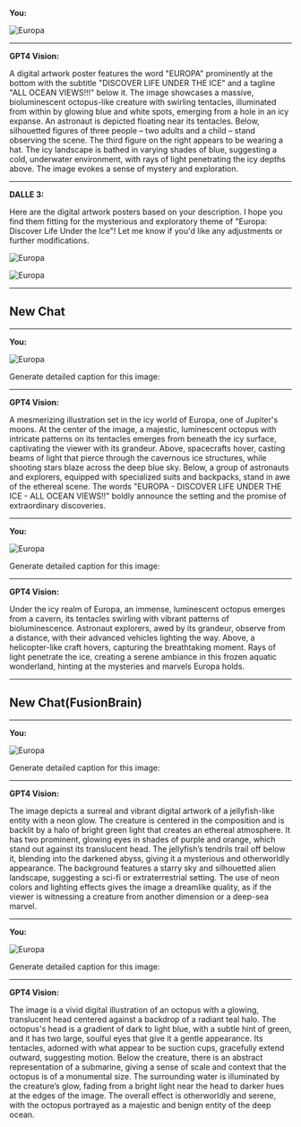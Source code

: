 **You:**

![Europa](/Data/1163107021269241918-dalle3-0.jpg)

------------------

**GPT4 Vision:**

A digital artwork poster features the word "EUROPA" prominently at the bottom with the subtitle "DISCOVER LIFE UNDER THE ICE" and a tagline "ALL OCEAN VIEWS!!!" below it. The image showcases a massive, bioluminescent octopus-like creature with swirling tentacles, illuminated from within by glowing blue and white spots, emerging from a hole in an icy expanse. An astronaut is depicted floating near its tentacles. Below, silhouetted figures of three people – two adults and a child – stand observing the scene. The third figure on the right appears to be wearing a hat. The icy landscape is bathed in varying shades of blue, suggesting a cold, underwater environment, with rays of light penetrating the icy depths above. The image evokes a sense of mystery and exploration.

------------------

**DALLE 3:**

Here are the digital artwork posters based on your description. I hope you find them fitting for the mysterious and exploratory theme of "Europa: Discover Life Under the Ice"! Let me know if you'd like any adjustments or further modifications.


![Europa](/Data/1163107021269241918-dalle3-1.png)

![Europa](/Data/1163107021269241918-dalle3-2.png)

------------------

## New Chat

------------------

**You:**

![Europa](/Data/1163107021269241918-dalle3-2.png)

Generate detailed caption for this image:

------------------

**GPT4 Vision:**

A mesmerizing illustration set in the icy world of Europa, one of Jupiter's moons. At the center of the image, a majestic, luminescent octopus with intricate patterns on its tentacles emerges from beneath the icy surface, captivating the viewer with its grandeur. Above, spacecrafts hover, casting beams of light that pierce through the cavernous ice structures, while shooting stars blaze across the deep blue sky. Below, a group of astronauts and explorers, equipped with specialized suits and backpacks, stand in awe of the ethereal scene. The words "EUROPA - DISCOVER LIFE UNDER THE ICE - ALL OCEAN VIEWS!!" boldly announce the setting and the promise of extraordinary discoveries.

------------------

**You:**

![Europa](/Data/1163107021269241918-dalle3-1.png)

Generate detailed caption for this image:

------------------

**GPT4 Vision:**

Under the icy realm of Europa, an immense, luminescent octopus emerges from a cavern, its tentacles swirling with vibrant patterns of bioluminescence. Astronaut explorers, awed by its grandeur, observe from a distance, with their advanced vehicles lighting the way. Above, a helicopter-like craft hovers, capturing the breathtaking moment. Rays of light penetrate the ice, creating a serene ambiance in this frozen aquatic wonderland, hinting at the mysteries and marvels Europa holds.

------------------

## New Chat(FusionBrain)

------------------

**You:**

![Europa](/Data/1163107021269241918-FusionBrain-1.png)

Generate detailed caption for this image:

------------------

**GPT4 Vision:**

The image depicts a surreal and vibrant digital artwork of a jellyfish-like entity with a neon glow. The creature is centered in the composition and is backlit by a halo of bright green light that creates an ethereal atmosphere. It has two prominent, glowing eyes in shades of purple and orange, which stand out against its translucent head. The jellyfish’s tendrils trail off below it, blending into the darkened abyss, giving it a mysterious and otherworldly appearance. The background features a starry sky and silhouetted alien landscape, suggesting a sci-fi or extraterrestrial setting. The use of neon colors and lighting effects gives the image a dreamlike quality, as if the viewer is witnessing a creature from another dimension or a deep-sea marvel.

------------------

**You:**

![Europa](/Data/1163107021269241918-FusionBrain-2.png)

Generate detailed caption for this image:

------------------

**GPT4 Vision:**

The image is a vivid digital illustration of an octopus with a glowing, translucent head centered against a backdrop of a radiant teal halo. The octopus's head is a gradient of dark to light blue, with a subtle hint of green, and it has two large, soulful eyes that give it a gentle appearance. Its tentacles, adorned with what appear to be suction cups, gracefully extend outward, suggesting motion. Below the creature, there is an abstract representation of a submarine, giving a sense of scale and context that the octopus is of a monumental size. The surrounding water is illuminated by the creature’s glow, fading from a bright light near the head to darker hues at the edges of the image. The overall effect is otherworldly and serene, with the octopus portrayed as a majestic and benign entity of the deep ocean.

